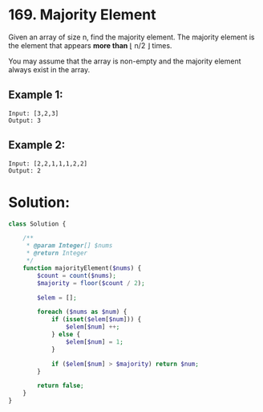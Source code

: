 # 169. Majority Element
Given an array of size n, find the majority element. The majority element is the element that appears **more than** ⌊ n/2 ⌋ times.

You may assume that the array is non-empty and the majority element always exist in the array.
## Example 1:
~~~
Input: [3,2,3]
Output: 3
~~~
## Example 2:
~~~
Input: [2,2,1,1,1,2,2]
Output: 2
~~~
# Solution:
~~~PHP
class Solution {

    /**
     * @param Integer[] $nums
     * @return Integer
     */
    function majorityElement($nums) {
        $count = count($nums);
        $majority = floor($count / 2);

        $elem = [];

        foreach ($nums as $num) {
            if (isset($elem[$num])) {
                $elem[$num] ++;
            } else {
                $elem[$num] = 1;
            }

            if ($elem[$num] > $majority) return $num;
        }

        return false;
    }
}
~~~